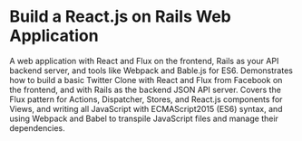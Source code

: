 Build a React.js on Rails Web Application
===

A web application with React and Flux on the frontend, Rails as your API backend server, and tools like Webpack and Bable.js for ES6. Demonstrates how to build a basic Twitter Clone with React and Flux from Facebook on the frontend, and with Rails as the backend JSON API server. Covers the Flux pattern for Actions, Dispatcher, Stores, and React.js components for Views, and writing all JavaScript with ECMAScript2015 (ES6) syntax, and using Webpack and Babel to transpile JavaScript files and manage their dependencies.
